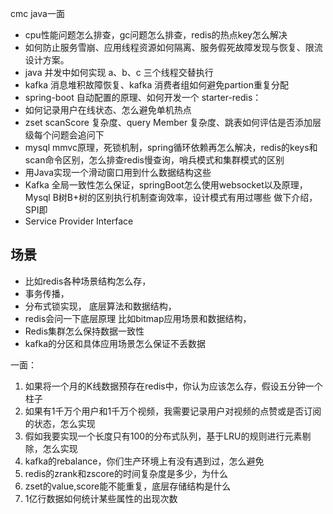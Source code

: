 cmc java一面
* cpu性能问题怎么排查，gc问题怎么排查，redis的热点key怎么解决
* 如何防止服务雪崩、应用线程资源如何隔离、服务假死故障发现与恢复、限流设计方案。
* java 并发中如何实现 a、b、c 三个线程交替执行
* kafka 消息堆积故障恢复、kafka 消费者组如何避免partion重复分配
* spring-boot 自动配置的原理、如何开发一个 starter-redis：
* 如何记录用户在线状态、怎么避免单机热点
* zset scanScore 复杂度、query Member 复杂度、跳表如何评估是否添加层级每个问题会追问下
* mysql mmvc原理，死锁机制，spring循环依赖再怎么解决，redis的keys和scan命令区别，怎么排查redis慢查询，哨兵模式和集群模式的区别
* 用Java实现一个滑动窗口用到什么数据结构这些
* Kafka 全局一致性怎么保证，springBoot怎么使用websocket以及原理，Mysql B树B+树的区别执行机制查询效率，设计模式有用过哪些 做下介绍，SPI即
* Service Provider Interface

## 场景
* 比如redis各种场景结构怎么存，
* 事务传播，
* 分布式锁实现， 底层算法和数据结构，
* redis会问一下底层原理 比如bitmap应用场景和数据结构，
* Redis集群怎么保持数据一致性
* kafka的分区和具体应用场景怎么保证不丢数据

一面：
1. 如果将一个月的K线数据预存在redis中，你认为应该怎么存，假设五分钟一个柱子
2. 如果有1千万个用户和1千万个视频，我需要记录用户对视频的点赞或是否订阅的状态，怎么实现
3. 假如我要实现一个长度只有100的分布式队列，基于LRU的规则进行元素剔除，怎么实现
4. kafka的rebalance，你们生产环境上有没有遇到过，怎么避免
5. redis的zrank和zscore的时间复杂度是多少，为什么
6. zset的value,score能不能重复，底层存储结构是什么
7. 1亿行数据如何统计某些属性的出现次数